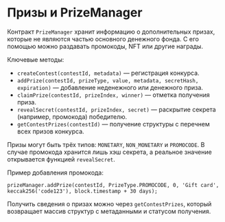 # Призы и PrizeManager

Контракт `PrizeManager` хранит информацию о дополнительных призах, которые не являются частью основного денежного фонда. С его помощью можно раздавать промокоды, NFT или другие награды.

Ключевые методы:

- `createContest(contestId, metadata)` — регистрация конкурса.
- `addPrize(contestId, prizeType, value, metadata, secretHash, expiration)` — добавление неденежного или денежного приза.
- `claimPrize(contestId, prizeIndex, winner)` — отметка получения приза.
- `revealSecret(contestId, prizeIndex, secret)` — раскрытие секрета (например, промокода) победителю.
- `getContestPrizes(contestId)` — получение структуры с перечнем всех призов конкурса.

Призы могут быть трёх типов: `MONETARY`, `NON_MONETARY` и `PROMOCODE`. В случае промокода хранится лишь хэш секрета, а реальное значение открывается функцией `revealSecret`.

Пример добавления промокода:
```solidity
prizeManager.addPrize(contestId, PrizeType.PROMOCODE, 0, 'Gift card', keccak256('code123'), block.timestamp + 30 days);
```

Получить сведения о призах можно через `getContestPrizes`, который возвращает массив структур с метаданными и статусом получения.
